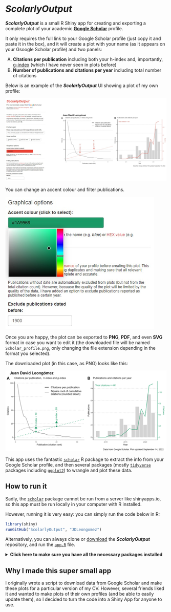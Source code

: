 # ***ScolarlyOutput***

**_ScolarlyOutput_** is a small R Shiny app for creating and exporting a complete plot of your academic [**Google Scholar**](https://scholar.google.com/) profile.

It only requires the full link to your Google Scholar profile (just copy it and paste it in the box), and it will create a plot with your name (as it appears on your Gsoogle Scholar profile) and two panels:

<ol type="A">
  <li><b>Citations per publication</b> including both your h-index and, importantly, <a href="https://en.wikipedia.org/wiki/G-index">g-index</a> (which I have never seen in plots before)</li>
  <li><b>Number of publications and citations per year</b> including total number of citations</li>
</ol>

Below is an example of the **_ScolarlyOutput_** UI showing a plot of my own profile:

![ScolarlyOutput user interface](img/ScolarlyOutput.jpg)

You can change an accent colour and filter publications.

![Colour picker](img/colour_picker.jpg)

Once you are happy, the plot can be exported to **PNG**, **PDF**, and even **SVG** format in case you want to edit it (the downloaded file will be named <code>Scholar_profile.png</code>, only changing the file extension depending in the format you selected).

The downloaded plot (in this case, as PNG) looks like this:

![ScolarlyOutput plot example](img/Scholar_profile.png)

This app uses the fantastic [<code>scholar</code>](https://cran.r-project.org/web/packages/scholar/vignettes/scholar.html) R package to extract the info from your Google Scholar profile, and then several packages (mostly [<code>tidyverse</code>](https://www.tidyverse.org/) packages including [<code>ggplot2</code>](https://ggplot2.tidyverse.org/)) to wrangle and plot these data.

## How to run it

Sadly, the [<code>scholar</code>](https://cran.r-project.org/web/packages/scholar/vignettes/scholar.html) package cannot be run from a server like shinyapps.io, so this app must be run locally in your computer with R installed.

However, running it is very easy: you can simply run the code below in R:

```R
library(shiny)
runGitHub("ScolarlyOutput", "JDLeongomez")
```
Alternatively, you can always clone or [download](https://github.com/JDLeongomez/ScolarlyOutput/archive/refs/heads/main.zip) the **_ScolarlyOutput_** repository, and run the [<code>app.R</code>](https://github.com/JDLeongomez/ScolarlyOutput/blob/main/app.R) file.

<details>
  <summary><b>Click here to make sure you have all the necessary packages installed</b></summary>
<br>Please note that the <code>shiny</code> package must be installed. Other R packages used in this app include <code>thematic</code>, <code>shinythemes</code>, <code>colourpicker</code>, <code>stringr</code>, <code>scholar</code>, <code>dplyr</code>, <code>tidyr</code>, <code>ggplot2</code>, <code>ggpubr</code>, <code>scales</code>, and <code>purrr</code>.<br><br>

If you want, you can first run the following code, which will check which of these packages are already installed on your computer, and install the missing ones (if any).

```R
# Required packages
packages <- c("shiny", "thematic", "shinythemes", "colourpicker", "stringr", "scholar", "dplyr", "tidyr", "ggplot2", "ggpubr", "scales", "purrr")
# Install packages not yet installed
installed_packages <- packages %in% rownames(installed.packages())
if (any(installed_packages == FALSE)) {
 install.packages(packages[!installed_packages])
}
```
</details>

## Why I made this super small app 

I originally wrote a script to download data from Google Scholar and make these plots for a particular version of my CV. However, several friends liked it and wanted to make plots of their own profiles (and be able to easily update them), so I decided to turn the code into a Shiny App for anyone to use.
